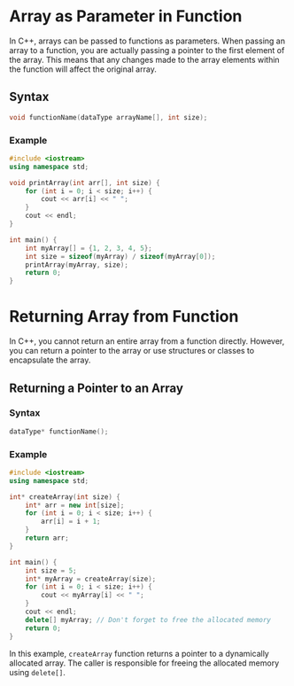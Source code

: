# Array as Parameter in Function

In C++, arrays can be passed to functions as parameters. When passing an array to a function, you are actually passing a pointer to the first element of the array. This means that any changes made to the array elements within the function will affect the original array.

## Syntax

```cpp
void functionName(dataType arrayName[], int size);
```

### Example

```cpp
#include <iostream>
using namespace std;

void printArray(int arr[], int size) {
    for (int i = 0; i < size; i++) {
        cout << arr[i] << " ";
    }
    cout << endl;
}

int main() {
    int myArray[] = {1, 2, 3, 4, 5};
    int size = sizeof(myArray) / sizeof(myArray[0]);
    printArray(myArray, size);
    return 0;
}
```

# Returning Array from Function

In C++, you cannot return an entire array from a function directly. However, you can return a pointer to the array or use structures or classes to encapsulate the array.

## Returning a Pointer to an Array

### Syntax

```cpp
dataType* functionName();
```

### Example

```cpp
#include <iostream>
using namespace std;

int* createArray(int size) {
    int* arr = new int[size];
    for (int i = 0; i < size; i++) {
        arr[i] = i + 1;
    }
    return arr;
}

int main() {
    int size = 5;
    int* myArray = createArray(size);
    for (int i = 0; i < size; i++) {
        cout << myArray[i] << " ";
    }
    cout << endl;
    delete[] myArray; // Don't forget to free the allocated memory
    return 0;
}
```

In this example, `createArray` function returns a pointer to a dynamically allocated array. The caller is responsible for freeing the allocated memory using `delete[]`.
